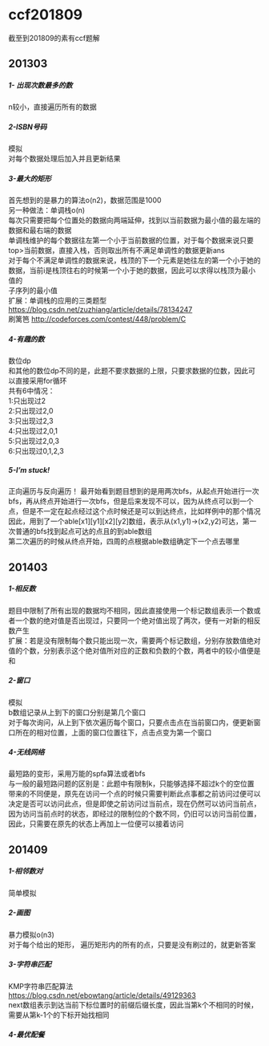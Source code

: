 # ccf201809
截至到201809的素有ccf题解
## 201303
##### 1-	出现次数最多的数
n较小，直接遍历所有的数据
##### 2-ISBN号码
模拟 <br>
对每个数据处理后加入并且更新结果
##### 3-最大的矩形
首先想到的是暴力的算法o(n2)，数据范围是1000 <br>
另一种做法：单调栈o(n) <br>
每次只需要把每个位置处的数据向两端延伸，找到以当前数据为最小值的最左端的数据和最右端的数据 <br>
单调栈维护的每个数据往左第一个小于当前数据的位置，对于每个数据来说只要top>当前数据，直接入栈，否则取出所有不满足单调性的数据更新ans <br>
对于每个不满足单调性的数据来说，栈顶的下一个元素是她往左的第一个小于她的数据，当前i是栈顶往右的时候第一个小于她的数据，因此可以求得以栈顶为最小值的 <br>
子序列的最小值<br>
扩展：单调栈的应用的三类题型 https://blog.csdn.net/zuzhiang/article/details/78134247 <br>
刷篱笆 http://codeforces.com/contest/448/problem/C <br>
##### 4-有趣的数
数位dp <br>
和其他的数位dp不同的是，此题不要求数据的上限，只要求数据的位数，因此可以直接采用for循环 <br>
共有6中情况： <br>
1:只出现过2 <br>
2:只出现过2,0 <br>
3:只出现过2,3 <br>
4:只出现过2,0,1 <br>
5:只出现过2,0,3 <br>
6:只出现过0,1,2,3 <br>
##### 5-I’m stuck!
正向遍历与反向遍历！
最开始看到题目想到的是用两次bfs，从起点开始进行一次bfs，再从终点开始进行一次bfs，但是后来发现不可以，因为从终点可以到一个点，但是不一定在起点经过这个点时候还是可以到达终点，比如样例中的那个情况<br>
因此，用到了一个able[x1][y1][x2][y2]数组，表示从(x1,y1)->(x2,y2)可达，第一次普通的bfs找到起点可达的点且的到able数组<br>
第二次遍历的时候从终点开始，四周的点根据able数组确定下一个点去哪里
## 201403
##### 1-相反数
题目中限制了所有出现的数据均不相同，因此直接使用一个标记数组表示一个数或者一个数的绝对值是否出现过，只要同一个绝对值出现了两次，便有一对新的相反数产生<br>
扩展：若是没有限制每个数只能出现一次，需要两个标记数组，分别存放数值绝对值的个数，分别表示这个绝对值所对应的正数和负数的个数，两者中的较小值便是和
##### 2-窗口
模拟<br>
b数组记录从上到下的窗口分别是第几个窗口 <br>
对于每次询问，从上到下依次遍历每个窗口，只要点击点在当前窗口内，便更新窗口所在的相对位置，上面的窗口位置往下，点击点变为第一个窗口
##### 4-无线网络
最短路的变形，采用万能的spfa算法或者bfs<br>
与一般的最短路问题的区别是：此题中有限制k，只能够选择不超过k个的空位置<br>
带来的不同便是，原先在访问一个点的时候只需要判断此点事都之前访问过便可以决定是否可以访问此点，但是即使之前访问过当前点，现在仍然可以访问当前点，因为访问当前点时的状态，即经过的限制位的个数不同，仍旧可以访问当前位置，因此，只需要在原先的状态上再加上一位便可以接着访问
## 201409
##### 1-相邻数对
简单模拟
##### 2-画图
暴力模拟o(n3)<br>
对于每个给出的矩形， 遍历矩形内的所有的点，只要是没有刷过的，就更新答案
##### 3-字符串匹配
KMP字符串匹配算法 https://blog.csdn.net/ebowtang/article/details/49129363 <br>
next数组表示到达当前下标位置时的前缀后缀长度，因此当第k个不相同的时候，需要从第k-1个的下标开始找相同
##### 4-最优配餐

